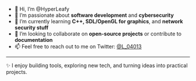 - 👋 Hi, I’m @HyperLeafy
- 👀 I’m passionate about **software development** and **cybersecurity**
- 🌱 I’m currently learning **C++, SDL/OpenGL for graphics**, and **network security stuff**
- 💞️ I’m looking to collaborate on **open-source projects** or contribute to **documentation**
- 📫 Feel free to reach out to me on Twitter: [@L_04013](https://x.com/L_04013)

---

✨ I enjoy building tools, exploring new tech, and turning ideas into practical projects.  
